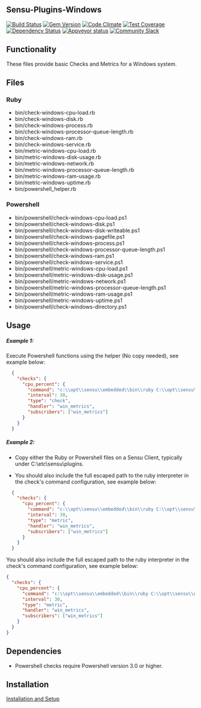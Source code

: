 ## Sensu-Plugins-Windows

[![Build Status](https://travis-ci.org/sensu-plugins/sensu-plugins-windows.svg?branch=master)](https://travis-ci.org/sensu-plugins/sensu-plugins-windows)
[![Gem Version](https://badge.fury.io/rb/sensu-plugins-windows.svg)](http://badge.fury.io/rb/sensu-plugins-windows)
[![Code Climate](https://codeclimate.com/github/sensu-plugins/sensu-plugins-windows/badges/gpa.svg)](https://codeclimate.com/github/sensu-plugins/sensu-plugins-windows)
[![Test Coverage](https://codeclimate.com/github/sensu-plugins/sensu-plugins-windows/badges/coverage.svg)](https://codeclimate.com/github/sensu-plugins/sensu-plugins-windows)
[![Dependency Status](https://gemnasium.com/sensu-plugins/sensu-plugins-windows.svg)](https://gemnasium.com/sensu-plugins/sensu-plugins-windows)
[![Appveyor status](https://ci.appveyor.com/api/projects/status/j6cg9tmxs6ivscrd/branch/master?svg=true)](https://ci.appveyor.com/project/majormoses/sensu-plugins-windows/branch/master)
[![Community Slack](https://slack.sensu.io/badge.svg)](https://slack.sensu.io/badge)

## Functionality

These files provide basic Checks and Metrics for a Windows system.

## Files

### Ruby

 * bin/check-windows-cpu-load.rb
 * bin/check-windows-disk.rb
 * bin/check-windows-process.rb
 * bin/check-windows-processor-queue-length.rb
 * bin/check-windows-ram.rb
 * bin/check-windows-service.rb
 * bin/metric-windows-cpu-load.rb
 * bin/metric-windows-disk-usage.rb
 * bin/metric-windows-network.rb
 * bin/metric-windows-processor-queue-length.rb
 * bin/metric-windows-ram-usage.rb
 * bin/metric-windows-uptime.rb
 * bin/powershell_helper.rb

### Powershell

 * bin/powershell/check-windows-cpu-load.ps1
 * bin/powershell/check-windows-disk.ps1
 * bin/powershell/check-windows-disk-writeable.ps1
 * bin/powershell/check-windows-pagefile.ps1
 * bin/powershell/check-windows-process.ps1
 * bin/powershell/check-windows-processor-queue-length.ps1
 * bin/powershell/check-windows-ram.ps1
 * bin/powershell/check-windows-service.ps1
 * bin/powershell/metric-windows-cpu-load.ps1
 * bin/powershell/metric-windows-disk-usage.ps1
 * bin/powershell/metric-windows-network.ps1
 * bin/powershell/metric-windows-processor-queue-length.ps1
 * bin/powershell/metric-windows-ram-usage.ps1
 * bin/powershell/metric-windows-uptime.ps1
 * bin/powershell/check-windows-directory.ps1

## Usage

##### Example 1:

Execute Powershell functions using the helper (No copy needed), see example below:

```json
  {
    "checks": {
      "cpu_percent": {
        "command": "c:\\opt\\sensu\\embedded\\bin\\ruby C:\\opt\\sensu\\embedded\\bin\\powershell_helper.rb check-windows-ram.ps1 90 95",
        "interval": 30,
        "type": "check",
        "handler": "win_metrics",
        "subscribers": ["win_metrics"]
      }
    }
  }
```

##### Example 2:

- Copy either the Ruby or Powershell files on a Sensu Client, typically under C:\etc\sensu\plugins.

- You should also include the full escaped path to the ruby interpreter in the check's command configuration, see example below:

```json
  {
    "checks": {
      "cpu_percent": {
        "command": "c:\\opt\\sensu\\embedded\\bin\\ruby C:\\opt\\sensu\\etc\\plugins\\metric-windows-cpu-load.rb",
        "interval": 30,
        "type": "metric",
        "handler": "win_metrics",
        "subscribers": ["win_metrics"]
      }
    }
  }
```

You should also include the full escaped path to the ruby interpreter in the check's command configuration, see example below:

```json
{
  "checks": {
    "cpu_percent": {
      "command": "c:\\opt\\sensu\\embedded\\bin\\ruby C:\\opt\\sensu\\etc\\plugins\\metric-windows-cpu-load.rb",
      "interval": 30,
      "type": "metric",
      "handler": "win_metrics",
      "subscribers": ["win_metrics"]
    }
  }
}
```

## Dependencies
 * Powershell checks require Powershell version 3.0 or higher.

## Installation

[Installation and Setup](http://sensu-plugins.io/docs/installation_instructions.html)
